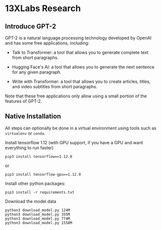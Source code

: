 # 13XLabs Research

## Introduce GPT-2
GPT-2 is a natural language processing technology developed by OpenAI and has some free applications, including:

- Talk to Transformer: a tool that allows you to generate complete text from short paragraphs.

- Hugging Face's AI: a tool that allows you to generate the next sentence for any given paragraph.

- Write with Transformer: a tool that allows you to create articles, titles, and video subtitles from short paragraphs.

Note that these free applications only allow using a small portion of the features of GPT-2.

## Native Installation

All steps can optionally be done in a virtual environment using tools such as `virtualenv` or `conda`.

Install tensorflow 1.12 (with GPU support, if you have a GPU and want everything to run faster)
```
pip3 install tensorflow==1.12.0
```
or
```
pip3 install tensorflow-gpu==1.12.0
```

Install other python packages:
```
pip3 install -r requirements.txt
```

Download the model data
```
python3 download_model.py 124M
python3 download_model.py 355M
python3 download_model.py 774M
python3 download_model.py 1558M
```